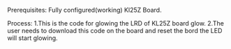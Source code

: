 Prerequisites: Fully configured(working) Kl25Z Board.

Process:
1.This is the code for glowing the LRD of KL25Z board glow.
2.The user needs to download this code on the board and reset the bord the LED will start glowing.